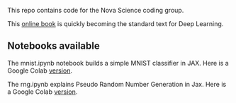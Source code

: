 This repo contains code for the Nova Science coding group.

This [online book](https://d2l.ai/) is quickly becoming the standard text for Deep Learning.

## Notebooks available

The mnist.ipynb notebook builds a simple MNIST classifier in JAX. Here is a Google Colab [version](https://colab.research.google.com/drive/12wa66HeMiAilpDDL4lJNTjDo3hZwEbMQ?usp=sharing).

The rng.ipynb explains Pseudo Random Number Generation in Jax. Here is a Google Colab [version](https://drive.google.com/file/d/1uISRJlzavZXkYmYYQEzVATZkbFrHrZa5/view?usp=sharing).


